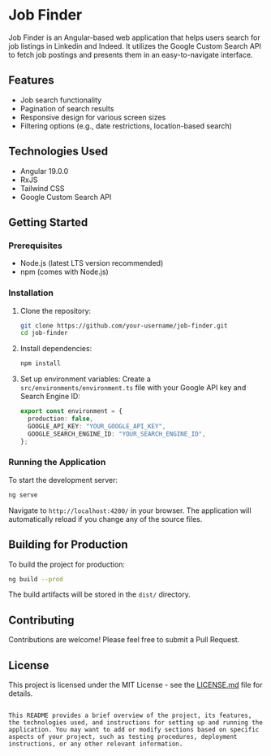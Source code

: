 # Job Finder

Job Finder is an Angular-based web application that helps users search for job listings in Linkedin and Indeed. It utilizes the Google Custom Search API to fetch job postings and presents them in an easy-to-navigate interface.

## Features

- Job search functionality
- Pagination of search results
- Responsive design for various screen sizes
- Filtering options (e.g., date restrictions, location-based search)

## Technologies Used

- Angular 19.0.0
- RxJS
- Tailwind CSS
- Google Custom Search API

## Getting Started

### Prerequisites

- Node.js (latest LTS version recommended)
- npm (comes with Node.js)

### Installation

1. Clone the repository:
   ```bash
   git clone https://github.com/your-username/job-finder.git
   cd job-finder
   ```

2. Install dependencies:
   ```bash
   npm install
   ```

3. Set up environment variables:
   Create a `src/environments/environment.ts` file with your Google API key and Search Engine ID:
   ```typescript
   export const environment = {
     production: false,
     GOOGLE_API_KEY: "YOUR_GOOGLE_API_KEY",
     GOOGLE_SEARCH_ENGINE_ID: "YOUR_SEARCH_ENGINE_ID",
   };
   ```

### Running the Application

To start the development server:

```bash
ng serve
```

Navigate to `http://localhost:4200/` in your browser. The application will automatically reload if you change any of the source files.

## Building for Production

To build the project for production:

```bash
ng build --prod
```

The build artifacts will be stored in the `dist/` directory.

## Contributing

Contributions are welcome! Please feel free to submit a Pull Request.

## License

This project is licensed under the MIT License - see the [LICENSE.md](LICENSE.md) file for details.
```

This README provides a brief overview of the project, its features, the technologies used, and instructions for setting up and running the application. You may want to add or modify sections based on specific aspects of your project, such as testing procedures, deployment instructions, or any other relevant information.
